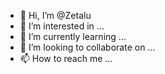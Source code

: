 - 👋 Hi, I’m @Zetalu
- 👀 I’m interested in ...
- 🌱 I’m currently learning ...
- 💞️ I’m looking to collaborate on ...
- 📫 How to reach me ...

<!---
Zetalu/Zetalu is a ✨ special ✨ repository because its `README.md` (this file) appears on your GitHub profile.
You can click the Preview link to take a look at your changes.
--->
